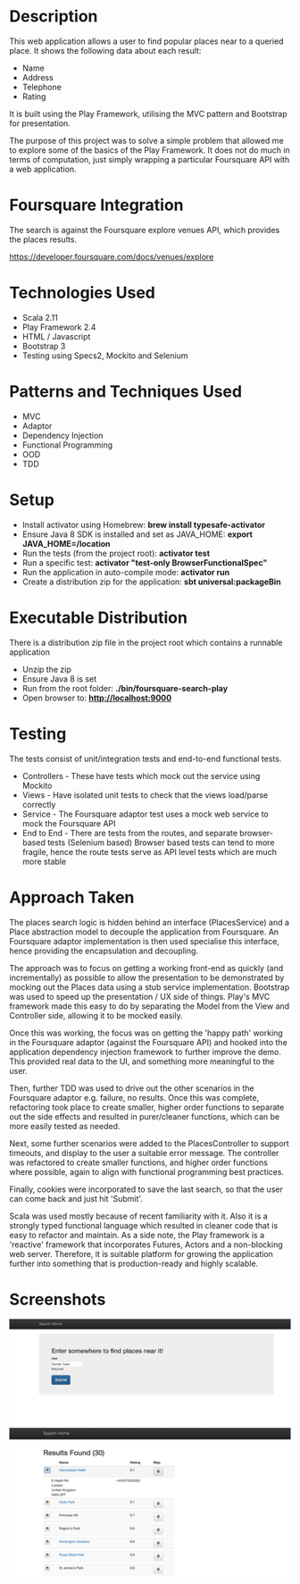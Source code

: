 # Description

This web application allows a user to find popular places near to a queried place. It shows the following data about each result:

- Name
- Address
- Telephone
- Rating

It is built using the Play Framework, utilising the MVC pattern and Bootstrap for presentation. 

The purpose of this project was to solve a simple problem that allowed me to explore some of the basics of the Play Framework. It does not do much in terms of computation, just simply wrapping a particular Foursquare API with a web application.

# Foursquare Integration

The search is against the Foursquare explore venues API, which provides the places results.

https://developer.foursquare.com/docs/venues/explore

# Technologies Used

- Scala 2.11
- Play Framework 2.4
- HTML / Javascript
- Bootstrap 3
- Testing using Specs2, Mockito and Selenium

# Patterns and Techniques Used

- MVC
- Adaptor
- Dependency Injection
- Functional Programming
- OOD
- TDD

# Setup

- Install activator using Homebrew:
    **brew install typesafe-activator**
- Ensure Java 8 SDK is installed and set as JAVA_HOME:
    **export JAVA_HOME=/location**
- Run the tests (from the project root):
    **activator test**
- Run a specific test:
    **activator "test-only BrowserFunctionalSpec"**
- Run the application in auto-compile mode:
    **activator run**
- Create a distribution zip for the application:
    **sbt universal:packageBin**

# Executable Distribution

There is a distribution zip file in the project root which contains a runnable application

- Unzip the zip
- Ensure Java 8 is set
- Run from the root folder:
    **./bin/foursquare-search-play**
- Open browser to:
    **[http://localhost:9000](http://localhost:9000)**

# Testing

The tests consist of unit/integration tests and end-to-end functional tests.

- Controllers - These have tests which mock out the service using Mockito
- Views - Have isolated unit tests to check that the views load/parse correctly
- Service - The Foursquare adaptor test uses a mock web service to mock the Foursquare API
- End to End - There are tests from the routes, and separate browser-based tests (Selenium based)
Browser based tests can tend to more fragile, hence the route tests serve as API level tests which are much more stable

# Approach Taken

The places search logic is hidden behind an interface (PlacesService) and a Place abstraction model to decouple the application
from Foursquare. An Foursquare adaptor implementation is then used specialise this interface, hence providing the
encapsulation and decoupling.

The approach was to focus on getting a working front-end as quickly (and incrementally) as possible to allow the presentation
to be demonstrated by mocking out the Places data using a stub service implementation. Bootstrap was used to speed up the presentation / UX side of things. Play's MVC framework made this easy to do by separating the Model from the View and Controller side, allowing it to be mocked easily.

Once this was working, the focus was on getting the 'happy path' working in the Foursquare adaptor (against the Foursquare API) and hooked into the application dependency injection framework to further improve the demo. This provided real data to the UI, and something
more meaningful to the user.

Then, further TDD was used to drive out the other scenarios in the Foursquare adaptor e.g. failure, no results. Once this was complete,
refactoring took place to create smaller, higher order functions to separate out the side effects and resulted in purer/cleaner functions, which can be more easily tested as needed.

Next, some further scenarios were added to the PlacesController to support timeouts, and display to the user a suitable error
message. The controller was refactored to create smaller functions, and higher order functions where possible, again to
align with functional programming best practices.

Finally, cookies were incorporated to save the last search, so that the user can come back and just hit 'Submit'.

Scala was used mostly because of recent familiarity with it. Also it is a strongly typed functional language which resulted in cleaner code that is easy to refactor and maintain. As a side note, the Play framework is a 'reactive' framework that incorporates Futures, Actors and a non-blocking web server. Therefore, it is suitable platform for growing the application further into something that is production-ready and highly scalable.

# Screenshots
![ScreenShot Index](https://raw.githubusercontent.com/spiritedtechie/foursquare-app-play/master/search_index.png)
![ScreenShot Results](https://raw.githubusercontent.com/spiritedtechie/foursquare-app-play/master/search_results.png)



